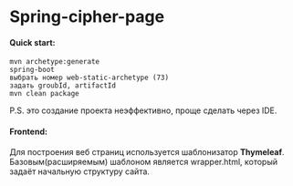 # Spring-cipher-page

#### Quick start:
```
mvn archetype:generate
spring-boot
выбрать номер web-static-archetype (73)
задать groubId, artifactId
mvn clean package
```
P.S. это создание проекта неэффективно, проще сделать через IDE.

#### Frontend:
Для построения веб страниц используется шаблонизатор **Thymeleaf**. Базовым(расширяемым) шаблоном является wrapper.html, который задаёт начальную структуру сайта.